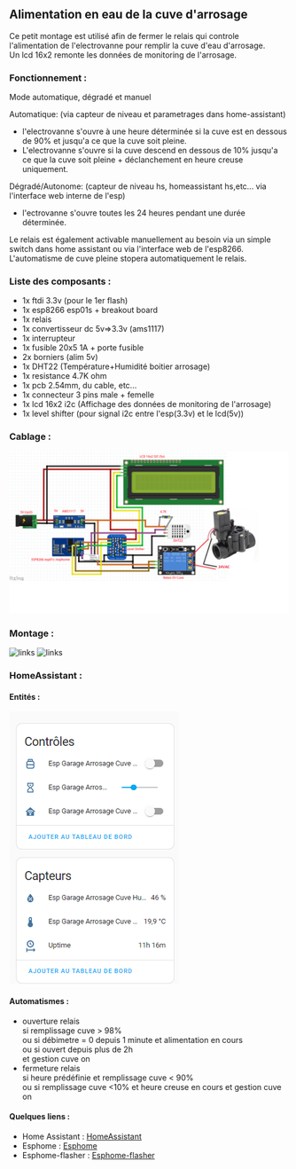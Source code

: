 ## Alimentation en eau de la cuve d'arrosage

Ce petit montage est utilisé afin de fermer le relais qui controle l'alimentation de l'electrovanne pour remplir la cuve d'eau d'arrosage.  
Un lcd 16x2 remonte les données de monitoring de l'arrosage.

### Fonctionnement :

Mode automatique, dégradé et manuel

Automatique: (via capteur de niveau et parametrages dans home-assistant) 
 - l'electrovanne s'ouvre à une heure déterminée si la cuve est en dessous de 90% et jusqu'a ce que la cuve soit pleine. 
 - L'electrovanne s'ouvre si la cuve descend en dessous de 10% jusqu'a ce que la cuve soit pleine + déclanchement en heure creuse uniquement. 

Dégradé/Autonome: (capteur de niveau hs, homeassistant hs,etc... via l'interface web interne de l'esp)   
 - l'ectrovanne s'ouvre toutes les 24 heures pendant une durée déterminée.

Le relais est également activable manuellement au besoin via un simple switch dans home assistant ou via l'interface web de l'esp8266.
L'automatisme de cuve pleine stopera automatiquement le relais. 

### Liste des composants :

- 1x ftdi 3.3v (pour le 1er flash)
- 1x esp8266 esp01s + breakout board
- 1x relais
- 1x convertisseur dc 5v=>3.3v (ams1117)
- 1x interrupteur
- 1x fusible 20x5 1A + porte fusible
- 2x borniers (alim 5v)
- 1x DHT22 (Température+Humidité boitier arrosage)
- 1x resistance 4.7K ohm
- 1x pcb 2.54mm, du cable, etc...
- 1x connecteur 3 pins male + femelle
- 1x lcd 16x2 i2c (Affichage des données de monitoring de l'arrosage)
- 1x level shifter (pour signal i2c entre l'esp(3.3v) et le lcd(5v))

### Cablage :

![links](https://github.com/NicoDupont/esp_remplissage_cuve/blob/main/img/shema.png?raw=true)

### Montage :

![links](https://github.com/NicoDupont/esp_remplissage_cuve/blob/main/img/pcb.png?raw=true)
![links](https://github.com/NicoDupont/esp_remplissage_cuve/blob/main/img/inplacepcb.png?raw=true)


### HomeAssistant :

#### Entités :

![links](https://github.com/NicoDupont/esp_remplissage_cuve/blob/main/img/entite.png?raw=true)

#### Automatismes :

 - ouverture relais   
  si remplissage cuve > 98%    
  ou  si débimetre = 0 depuis 1 minute et alimentation en cours  
  ou  si ouvert depuis plus de 2h  
  et gestion cuve on
 - fermeture relais   
  si heure prédéfinie et remplissage cuve < 90%  
  ou si remplissage cuve <10% et heure creuse en cours
  et gestion cuve on

#### Quelques liens :
- Home Assistant : [HomeAssistant](https://www.home-assistant.io/) 
- Esphome : [Esphome](https://esphome.io/index.html) 
- Esphome-flasher : [Esphome-flasher](https://github.com/esphome/esphome-flasher/releases)
    






